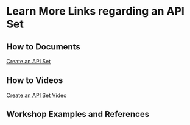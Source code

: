 # Learn More Links regarding an API Set

## How to Documents

[Create an API Set](https://github.com/SuiteEngine/APIEngine/wiki/HowTo-CreateAPISet#how-to-create-an-api-set)

## How to Videos

[Create an API Set Video](https://docs.suiteengine.com/apiengine/en-US/_site_/videos/HowTo-CreateAPISet.mp4)

## Workshop Examples and References
